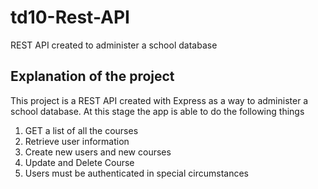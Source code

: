 # td10-Rest-API
 REST API created to administer a school database

## Explanation of the project
This project is a REST API created with Express as a way to administer a school database. At this stage the app is able to do the following things
1. GET a list of all the courses
2. Retrieve user information
3. Create new users and new courses
4. Update and Delete Course
5. Users must be authenticated in special circumstances

